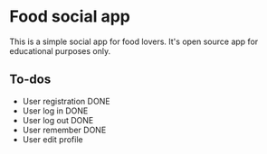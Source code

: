 # Food social app
This is a simple social app for food lovers.
It's open source app for educational purposes only.

## To-dos
- User registration DONE
- User log in DONE
- User log out DONE
- User remember DONE
- User edit profile
